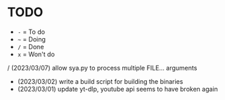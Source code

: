 
# TODO

- `-` = To do
- `~` = Doing
- `/` = Done
- `x` = Won't do

/ (2023/03/07) allow sya.py to process multiple FILE... arguments
- (2023/03/02) write a build script for building the binaries
- (2023/03/01) update yt-dlp, youtube api seems to have broken again

